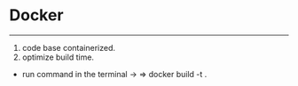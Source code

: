 # Docker

---

1. code base containerized.
2. optimize build time.

- run command in the terminal ->
  => docker build -t <projectname> .
